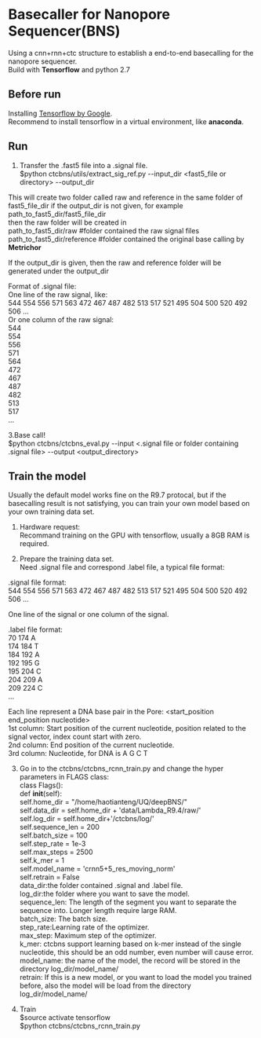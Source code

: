 # Basecaller for Nanopore Sequencer(BNS)
Using a cnn+rnn+ctc structure to establish a end-to-end basecalling for the nanopore sequencer.  
Build with **Tensorflow** and python 2.7  

## Before run  
Installing [Tensorflow by Google](https://www.tensorflow.org/).  
Recommend to install tensorflow in a virtual environment, like **anaconda**.  

## Run      
1. Transfer the .fast5 file into a .signal file.  
$python ctcbns/utils/extract_sig_ref.py --input_dir <fast5_file or directory> --output_dir <output directory>  

This will create two folder called raw and reference in the same folder of fast5_file_dir if the output_dir is not given, for example  
path_to_fast5_dir/fast5_file_dir  
then the raw folder will be created in   
path_to_fast5_dir/raw      	#folder contained the raw signal files
path_to_fast5_dir/reference	#folder contained the original base calling by **Metrichor**

If the output_dir is given, then the raw and reference folder will be generated under the output_dir
  
Format of .signal file:  
One line of the raw signal, like:  
544 554 556 571 563 472 467 487 482 513 517 521 495 504 500 520 492 506 ...  
Or one column of the raw signal:  
544  
554  
556  
571  
564  
472  
467  
487  
482  
513  
517  
...  

3.Base call!  
$python ctcbns/ctcbns_eval.py --input <.signal file or folder containing .signal file> --output <output_directory>  

## Train the model  
Usually the default model works fine on the R9.7 protocal, but if the basecalling result is not satisfying, you can train your own model based on your own training data set.  

1. Hardware request:  
Recommand training on the GPU with tensorflow, usually a 8GB RAM is required.  

2. Prepare the training data set.  
Need .signal file and correspond .label file, a typical file format:  
  
.signal file format:  
544 554 556 571 563 472 467 487 482 513 517 521 495 504 500 520 492 506 ...  

One line of the signal or one column of the signal.  

.label file format:  
70 174 A  
174 184 T  
184 192 A  
192 195 G  
195 204 C  
204 209 A  
209 224 C  
...  

Each line represent a DNA base pair in the Pore: <start_position  end_position  nucleotide>  
1st column: Start position of the current nucleotide, position related to the signal vector, index count start with zero.  
2nd column: End position of the current nucleotide.  
3rd column: Nucleotide, for DNA is A G C T  

3. Go in to the ctcbns/ctcbns_rcnn_train.py and change the hyper parameters in FLAGS class:  
class Flags():  
    def __init__(self):  
        self.home_dir = "/home/haotianteng/UQ/deepBNS/"  
        self.data_dir = self.home_dir + 'data/Lambda_R9.4/raw/'  
        self.log_dir = self.home_dir+'/ctcbns/log/'  
        self.sequence_len = 200  
        self.batch_size = 100  
        self.step_rate = 1e-3   
        self.max_steps = 2500  
        self.k_mer = 1  
        self.model_name = 'crnn5+5_res_moving_norm'  
        self.retrain = False  
data_dir:the folder contained .signal and .label file.  
log_dir:the folder where you want to save the model.  
sequence_len: The length of the segment you want to separate the sequence into. Longer length require large RAM.  
batch_size: The batch size.  
step_rate:Learning rate of the optimizer.  
max_step: Maximum step of the optimizer.  
k_mer: ctcbns support learning based on k-mer instead of the single nucleotide, this should be an odd number, even number will cause error.  
model_name: the name of the model, the record will be stored in the directory log_dir/model_name/  
retrain: If this is a new model, or you want to load the model you trained before, also the model will be load from the directory log_dir/model_name/  

4. Train  
$source activate tensorflow   
$python ctcbns/ctcbns_rcnn_train.py  


